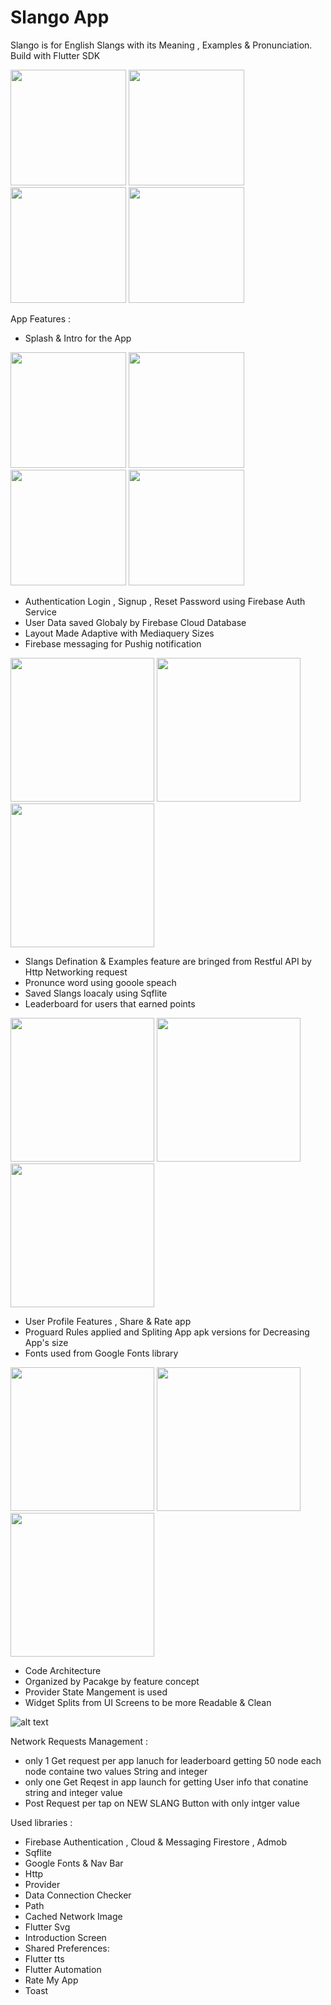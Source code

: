 # Slango App
Slango is for English Slangs with its Meaning , Examples & Pronunciation. Build with Flutter SDK


 <p float="left">
 <img src="https://github.com/omarreess/Slango-App/blob/master/imgs/1.png" width="185" />
 <img src="https://github.com/omarreess/Slango-App/blob/master/imgs/2.png" width="185" /> 
 <img src="https://github.com/omarreess/Slango-App/blob/master/imgs/3.png" width="185" />
 <img src="https://github.com/omarreess/Slango-App/blob/master/imgs/4.png" width="185" />
 </p>

App Features :

- Splash & Intro for the App
 <p float="left">
 <img src="https://github.com/omarreess/Slango-App/blob/master/imgs/intro0.jpg" width="185" />
 <img src="https://github.com/omarreess/Slango-App/blob/master/imgs/intro1.jpg" width="185" /> 
 <img src="https://github.com/omarreess/Slango-App/blob/master/imgs/intro2.jpg" width="185" />
 <img src="https://github.com/omarreess/Slango-App/blob/master/imgs/intro3.jpg" width="185" />
 </p>
 
 
 - Authentication Login , Signup , Reset Password using Firebase Auth Service
 - User Data saved Globaly by Firebase Cloud Database 
 - Layout Made Adaptive with Mediaquery Sizes
 - Firebase messaging for Pushig notification 
 <p float="left">
  <img src="https://github.com/omarreess/Slango-App/blob/master/imgs/auth1.jpg" width="230" />
  <img src="https://github.com/omarreess/Slango-App/blob/master/imgs/auth2.jpg" width="230" /> 
  <img src="https://github.com/omarreess/Slango-App/blob/master/imgs/auth3.jpg" width="230" />
</p>
 
 
 - Slangs Defination & Examples feature are bringed from Restful API by Http Networking request
 - Pronunce word using gooole speach
 - Saved Slangs loacaly using Sqflite 
 - Leaderboard for users that earned points
  <p float="left">
  <img src="https://github.com/omarreess/Slango-App/blob/master/imgs/home2.jpg" width="230" />
  <img src="https://github.com/omarreess/Slango-App/blob/master/imgs/home0.jpg" width="230" /> 
  <img src="https://github.com/omarreess/Slango-App/blob/master/imgs/home1.jpg" width="230" />
</p>
 
 
 - User Profile Features , Share & Rate app
 - Proguard Rules applied and Spliting App apk versions for Decreasing App's size
 - Fonts used from Google Fonts library
  <p float="left">
  <img src="https://github.com/omarreess/Slango-App/blob/master/imgs/profile0.jpg" width="230" />
  <img src="https://github.com/omarreess/Slango-App/blob/master/imgs/profile1.jpg" width="230" /> 
  <img src="https://github.com/omarreess/Slango-App/blob/master/imgs/profile2.jpg" width="230" />
</p>
 
 
- Code Architecture 
- Organized by Pacakge by feature concept 
- Provider State Mangement is used  
- Widget Splits from UI Screens to be more Readable & Clean


![alt text](https://github.com/omarreess/Slango-App/blob/master/imgs/arch.png)

Network Requests Management :
- only 1 Get request per app lanuch for leaderboard getting 50 node each node containe two values String and integer
- only one Get Reqest in app launch for getting User info that conatine string and integer value 
- Post Request per tap on NEW SLANG Button with only intger value 


Used libraries :

 -  Firebase Authentication , Cloud & Messaging Firestore , Admob
 -  Sqflite
 -  Google Fonts & Nav Bar
 -  Http
 -  Provider 
 -  Data Connection Checker
 -  Path
 -  Cached Network Image
 -  Flutter Svg
 -  Introduction Screen
 -  Shared Preferences: 
 -  Flutter tts
 -  Flutter Automation
 -  Rate My App
 -  Toast
